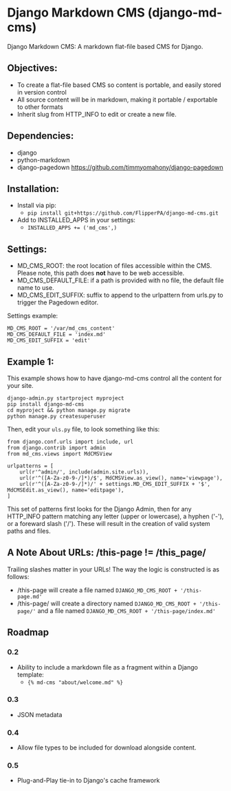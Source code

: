 # Django Markdown CMS (django-md-cms)

Django Markdown CMS: A markdown flat-file based CMS for Django.

## Objectives:

* To create a flat-file based CMS so content is portable, and easily stored in version control
* All source content will be in markdown, making it portable / exportable to other formats
* Inherit slug from HTTP_INFO to edit or create a new file.

## Dependencies:

* django
* python-markdown
* django-pagedown https://github.com/timmyomahony/django-pagedown

## Installation:

* Install via pip:
    * `pip install git+https://github.com/FlipperPA/django-md-cms.git`
* Add to INSTALLED_APPS in your settings:
    * `INSTALLED_APPS += ('md_cms',)`

## Settings:

* MD_CMS_ROOT: the root location of files accessible within the CMS. Please note, this path does **not** have to be web accessible.
* MD_CMS_DEFAULT_FILE: if a path is provided with no file, the default file name to use.
* MD_CMS_EDIT_SUFFIX: suffix to append to the urlpattern from urls.py to trigger the Pagedown editor.

Settings example:

    MD_CMS_ROOT = '/var/md_cms_content'
    MD_CMS_DEFAULT_FILE = 'index.md'
    MD_CMS_EDIT_SUFFIX = 'edit'

## Example 1:

This example shows how to have django-md-cms control all the content for your site.

    django-admin.py startproject myproject
    pip install django-md-cms
    cd myproject && python manage.py migrate
    python manage.py createsuperuser

Then, edit your `uls.py` file, to look something like this:

    from django.conf.urls import include, url
    from django.contrib import admin
    from md_cms.views import MdCMSView

    urlpatterns = [
        url(r'^admin/', include(admin.site.urls)),
        url(r'^([A-Za-z0-9-/]*)/$', MdCMSView.as_view(), name='viewpage'),
        url(r'^([A-Za-z0-9-/]*)/' + settings.MD_CMS_EDIT_SUFFIX + '$', MdCMSEdit.as_view(), name='editpage'),
    ]

This set of patterns first looks for the Django Admin, then for any HTTP_INFO pattern matching any letter (upper or lowercase), a hyphen ('-'), or a foreward slash ('/'). These will result in the creation of valid system paths and files.

## A Note About URLs: /this-page != /this_page/

Trailing slashes matter in your URLs! The way the logic is constructed is as follows:

* /this-page will create a file named `DJANGO_MD_CMS_ROOT + '/this-page.md'`
* /this-page/ will create a directory named `DJANGO_MD_CMS_ROOT + '/this-page/'` and a file named `DJANGO_MD_CMS_ROOT + '/this-page/index.md'`

## Roadmap

### 0.2

* Ability to include a markdown file as a fragment within a Django template:
    * `{% md-cms "about/welcome.md" %}`

### 0.3

* JSON metadata

### 0.4

* Allow file types to be included for download alongside content.

### 0.5

* Plug-and-Play tie-in to Django's cache framework
